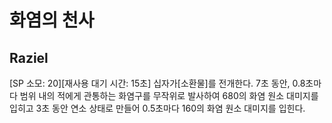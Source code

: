 # 화염의 천사

## Raziel

[SP 소모: 20][재사용 대기 시간: 15초] 십자가[소환물]를 전개한다. 7초 동안, 0.8초마다 범위 내의 적에게 관통하는 화염구를 무작위로 발사하여 680의 화염 원소 대미지를 입히고 3초 동안 연소 상태로 만들어 0.5초마다 160의 화염 원소 대미지를 입힌다.

